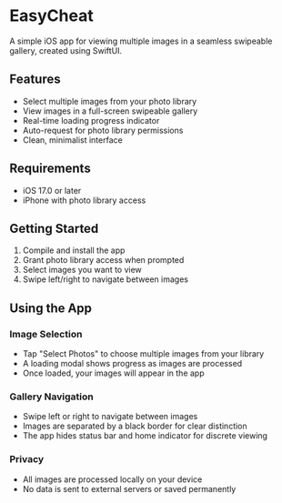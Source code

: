 # EasyCheat

A simple iOS app for viewing multiple images in a seamless swipeable gallery, created using SwiftUI.

## Features

- Select multiple images from your photo library
- View images in a full-screen swipeable gallery
- Real-time loading progress indicator
- Auto-request for photo library permissions
- Clean, minimalist interface

## Requirements

- iOS 17.0 or later
- iPhone with photo library access

## Getting Started

1. Compile and install the app
2. Grant photo library access when prompted
3. Select images you want to view
4. Swipe left/right to navigate between images

## Using the App

### Image Selection
- Tap "Select Photos" to choose multiple images from your library
- A loading modal shows progress as images are processed
- Once loaded, your images will appear in the app

### Gallery Navigation
- Swipe left or right to navigate between images
- Images are separated by a black border for clear distinction
- The app hides status bar and home indicator for discrete viewing

### Privacy
- All images are processed locally on your device
- No data is sent to external servers or saved permanently
